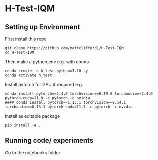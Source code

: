 # H-Test-IQM

## Setting up Environment
First install this repo
```
git clone https://github.com/mattclifford1/H-Test-IQM
cd H-Test-IQM
```
Then make a python env e.g. with conda
```
conda create -n h_test python=3.10 -y
conda activate h_test
```

Install pytorch for GPU if required e.g.
```
conda install pytorch==2.4.0 torchvision==0.19.0 torchaudio==2.4.0 pytorch-cuda=11.8 -c pytorch -c nvidia
#### conda install pytorch==1.13.1 torchvision==0.14.1 torchaudio==0.13.1 pytorch-cuda=11.7 -c pytorch -c nvidia
```


Install as editable package
```
pip install -e .
```

## Running code/ experiments
Go to the notebooks folder